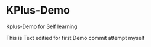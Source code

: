 # KPlus-Demo
Kplus-Demo for Self learning

This is Text editied for first Demo commit attempt myself
